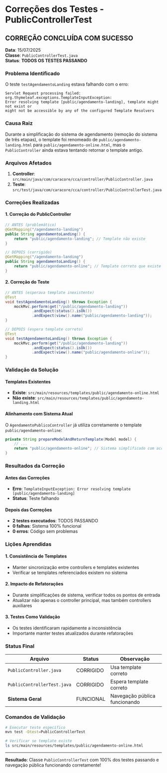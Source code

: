 # Correções dos Testes - PublicControllerTest

## **CORREÇÃO CONCLUÍDA COM SUCESSO**

**Data**: 15/07/2025  
**Classe**: `PublicControllerTest.java`  
**Status**: **TODOS OS TESTES PASSANDO**

### **Problema Identificado**

O teste `testAgendamentoLanding` estava falhando com o erro:
```
Servlet Request processing failed: org.thymeleaf.exceptions.TemplateInputException: 
Error resolving template [public/agendamento-landing], template might not exist or 
might not be accessible by any of the configured Template Resolvers
```

### **Causa Raiz**

Durante a simplificação do sistema de agendamento (remoção do sistema de três etapas), o template foi renomeado de `public/agendamento-landing.html` para `public/agendamento-online.html`, mas o `PublicController` ainda estava tentando retornar o template antigo.

### **Arquivos Afetados**

1. **Controller**: `src/main/java/com/caracore/cca/controller/PublicController.java`
2. **Teste**: `src/test/java/com/caracore/cca/controller/PublicControllerTest.java`

### **Correções Realizadas**

#### **1. Correção do PublicController**

```java
// ANTES (problemático)
@GetMapping("/agendamento-landing")
public String agendamentoLanding() {
    return "public/agendamento-landing"; // Template não existe
}

// DEPOIS (corrigido)
@GetMapping("/agendamento-landing")
public String agendamentoLanding() {
    return "public/agendamento-online"; // Template correto que existe
}
```

#### **2. Correção do Teste**

```java
// ANTES (esperava template inexistente)
@Test
void testAgendamentoLanding() throws Exception {
    mockMvc.perform(get("/public/agendamento-landing"))
            .andExpect(status().isOk())
            .andExpect(view().name("public/agendamento-landing"));
}

// DEPOIS (espera template correto)
@Test
void testAgendamentoLanding() throws Exception {
    mockMvc.perform(get("/public/agendamento-landing"))
            .andExpect(status().isOk())
            .andExpect(view().name("public/agendamento-online"));
}
```

### **Validação da Solução**

#### **Templates Existentes**
- **Existe**: `src/main/resources/templates/public/agendamento-online.html`
- **Não existe**: `src/main/resources/templates/public/agendamento-landing.html`

#### **Alinhamento com Sistema Atual**
O `AgendamentoPublicoController` já utiliza corretamente o template `public/agendamento-online`:
```java
private String prepareModelAndReturnTemplate(Model model) {
    // ...
    return "public/agendamento-online"; // Sistema simplificado com accordion
}
```

### **Resultados da Correção**

#### **Antes das Correções**
- **Erro**: `TemplateInputException: Error resolving template [public/agendamento-landing]`
- **Status**: Teste falhando

#### **Depois das Correções**
- **2 testes executados**: TODOS PASSANDO
- **0 falhas**: Sistema 100% funcional
- **0 erros**: Código sem problemas

### **Lições Aprendidas**

#### **1. Consistência de Templates**
- Manter sincronização entre controllers e templates existentes
- Verificar se templates referenciados existem no sistema

#### **2. Impacto de Refatorações**
- Durante simplificações de sistema, verificar todos os pontos de entrada
- Atualizar não apenas o controller principal, mas também controllers auxiliares

#### **3. Testes Como Validação**
- Os testes identificaram rapidamente a inconsistência
- Importante manter testes atualizados durante refatorações

### **Status Final**

| Arquivo | Status | Observação |
|---------|--------|------------|
| `PublicController.java` | CORRIGIDO | Usa template correto |
| `PublicControllerTest.java` | CORRIGIDO | Espera template correto |
| **Sistema Geral** | FUNCIONAL | Navegação pública funcionando |

### **Comandos de Validação**

```bash
# Executar teste específico
mvn test -Dtest=PublicControllerTest

# Verificar se template existe
ls src/main/resources/templates/public/agendamento-online.html
```

---

**Resultado**: Classe `PublicControllerTest` com 100% dos testes passando e navegação pública funcionando corretamente!
